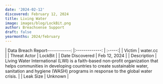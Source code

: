 ```yaml
---
date: '2024-02-12'
discovered: February 12, 2024
title: Living Water
image: images/blog/LockBit.png
author: Breachsense Support
draft: false
yearmonths: 2024/february
---
```


| Data Breach Report------------:     |:-------------:    | :-----:|
| Victim      | water.cc      | 
| Threat Actor      | LockBit      | 
| Date Discovered      | Feb 12, 2024      | 
| Description      | Living Water International (LWI) is a faith-based non-profit organization that helps communities in developing countries to create sustainable water, sanitation and hygiene (WASH) programs in response to the global water crisis.      | 
| Leak Size      | Unknown      | 

